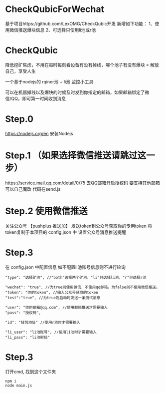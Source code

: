 # CheckQubicForWechat
基于项目https://github.com/LexOMG/CheckQubic开发
新增如下功能：
1、使用微信推送爆块信息
2、可选择只使用li池或r池

# CheckQubic
降低挖矿焦虑，不用在每时每刻看设备有没有掉线，哪个池子有没有爆块 = 解放自己，享受人生

一个基于nodejs的 rqiner池 + li池 监控小工具

可以在机器掉线以及爆块的时候及时发到你指定的邮箱，如果邮箱绑定了微信/QQ，即可第一时间收到消息

# Step.0 
https://nodejs.org/en 安装Nodejs 

# Step.1 （如果选择微信推送请跳过这一步）
https://service.mail.qq.com/detail/0/75 
去QQ邮箱开启授权码
要支持其他邮箱可以自己魔改 代码在send.js

# Step.2 使用微信推送
关注公众号 【pushplus 推送加】
发送token到公众号获取你的专用token
将token复制于本项目的 config.json 中
设置公众号消息推送提醒
 

# Step.3
在 config.json 中配置信息  如不配置li池账号信息则不进行轮询

    "type": "选择矿池", //"both"选择两个矿池，"li"只选择li池，"r"只选择r池

    "wechat": "true", //为true则使用微信，不使用qq邮箱。为false则不使用微信推送。
    "token": "你的token", //输入公众号获取的token
    "test":"true", //为true则启动时发送一条测试消息

    "user": "你的邮箱@qq.com", //使用邮箱推送才需要输入
    "pass": "授权码", 

    "id": "钱包地址" //使用r池时才需要输入

    "li_user": "li池账号", //使用li池时才需要输入
    "li_pass": "li池密码"

# Step.3
打开cmd, 找到这个文件夹 

    npm i
    node main.js